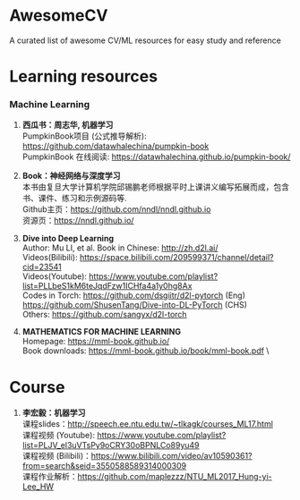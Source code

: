 # AwesomeCV
A curated list of awesome CV/ML resources for easy study and reference



# Learning resources

### Machine Learning
1. **西瓜书：周志华, 机器学习** \
PumpkinBook项目 (公式推导解析): https://github.com/datawhalechina/pumpkin-book \
PumpkinBook 在线阅读: https://datawhalechina.github.io/pumpkin-book/  

2. **Book：神经网络与深度学习** \
本书由复旦大学计算机学院邱锡鹏老师根据平时上课讲义编写拓展而成，包含书、课件、练习和示例源码等.\
Github主页：https://github.com/nndl/nndl.github.io  \
资源页：https://nndl.github.io/ 

3. **Dive into Deep Learning** \
Author: Mu LI, et al.
Book in Chinese: http://zh.d2l.ai/ \
Videos(Bilibili): https://space.bilibili.com/209599371/channel/detail?cid=23541 \
Videos(Youtube): https://www.youtube.com/playlist?list=PLLbeS1kM6teJqdFzw1ICHfa4a1y0hg8Ax \
Codes in Torch: https://github.com/dsgiitr/d2l-pytorch (Eng) https://github.com/ShusenTang/Dive-into-DL-PyTorch (CHS) \
Others: https://github.com/sangyx/d2l-torch

4. **MATHEMATICS FOR MACHINE LEARNING** \
Homepage: https://mml-book.github.io/ \
Book downloads: https://mml-book.github.io/book/mml-book.pdf \



# Course

1. **李宏毅：机器学习** \
课程slides：http://speech.ee.ntu.edu.tw/~tlkagk/courses_ML17.html \
课程视频 (Youtube): https://www.youtube.com/playlist?list=PLJV_el3uVTsPy9oCRY30oBPNLCo89yu49 \
课程视频 (Bilibili)：https://www.bilibili.com/video/av10590361?from=search&seid=3550588589314000309 \
课程作业解析：https://github.com/maplezzz/NTU_ML2017_Hung-yi-Lee_HW




